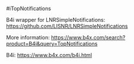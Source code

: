 #iTopNotifications

B4i wrapper for LNRSimpleNotifications: https://github.com/LISNR/LNRSimpleNotifications

More information: https://www.b4x.com/search?product=B4i&query=TopNotifications

B4i: https://www.b4x.com/b4i.html